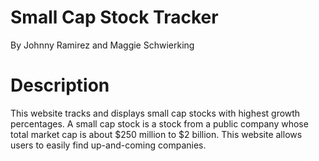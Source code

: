 # Small Cap Stock Tracker
By Johnny Ramirez and Maggie Schwierking

# Description
This website tracks and displays small cap stocks with highest growth percentages. A small cap stock is a stock from a public company whose total market cap is about $250 million to $2 billion. This website allows users to easily find up-and-coming companies.
